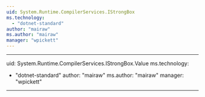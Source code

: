 ```yaml
---
uid: System.Runtime.CompilerServices.IStrongBox
ms.technology: 
  - "dotnet-standard"
author: "mairaw"
ms.author: "mairaw"
manager: "wpickett"
---
```


---
uid: System.Runtime.CompilerServices.IStrongBox.Value
ms.technology: 
  - "dotnet-standard"
author: "mairaw"
ms.author: "mairaw"
manager: "wpickett"
---
